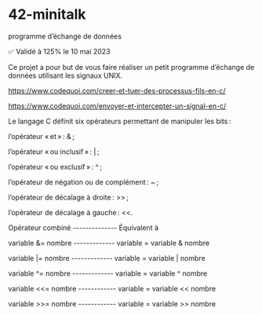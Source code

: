 # 42-minitalk
programme d’échange de données

✅ Validé à 125% le 10 mai 2023


Ce projet a pour but de vous faire réaliser un petit programme d’échange de données
utilisant les signaux UNIX.

https://www.codequoi.com/creer-et-tuer-des-processus-fils-en-c/

https://www.codequoi.com/envoyer-et-intercepter-un-signal-en-c/

Le langage C définit six opérateurs permettant de manipuler les bits :

l’opérateur « et » : & ;

l’opérateur « ou inclusif » : | ;

l’opérateur « ou exclusif » : ^ ;

l’opérateur de négation ou de complément : ~ ;

l’opérateur de décalage à droite : >> ;

l’opérateur de décalage à gauche : <<.

 Opérateur combiné  --------------        Équivalent à

variable &= nombre  -------------  variable = variable & nombre

variable |= nombre  -------------  variable = variable | nombre

variable ^= nombre  -------------  variable = variable ^ nombre

variable <<= nombre  ------------  variable = variable << nombre

variable >>= nombre  ------------  variable = variable >> nombre











